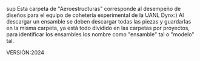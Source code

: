 sup
Esta carpeta de "Aeroestructuras" corresponde al desempeño de diseños para el equipo de cohetería experimental de la UANL Dynx:)
Al descargar un ensamble se deben descargar todas las piezas y guardarlas en la misma carpeta, ya está todo dividido en las carpetas por proyectos, para identificar los ensambles los nombre como "ensamble" tal o "modelo" tal.

VERSIÓN:2024
